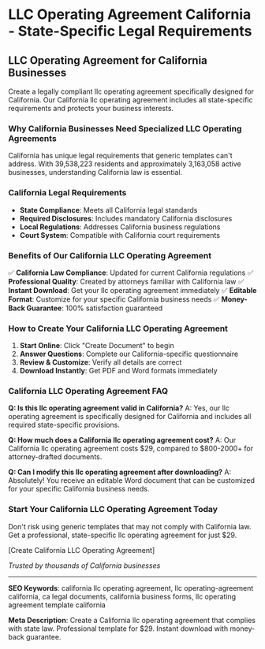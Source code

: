 # LLC Operating Agreement California - State-Specific Legal Requirements

## LLC Operating Agreement for California Businesses

Create a legally compliant llc operating agreement specifically designed for California. Our California llc operating agreement includes all state-specific requirements and protects your business interests.

### Why California Businesses Need Specialized LLC Operating Agreements

California has unique legal requirements that generic templates can't address. With 39,538,223 residents and approximately 3,163,058 active businesses, understanding California law is essential.

### California Legal Requirements

- **State Compliance**: Meets all California legal standards
- **Required Disclosures**: Includes mandatory California disclosures
- **Local Regulations**: Addresses California business regulations
- **Court System**: Compatible with California court requirements

### Benefits of Our California LLC Operating Agreement

✅ **California Law Compliance**: Updated for current California regulations
✅ **Professional Quality**: Created by attorneys familiar with California law
✅ **Instant Download**: Get your llc operating agreement immediately
✅ **Editable Format**: Customize for your specific California business needs
✅ **Money-Back Guarantee**: 100% satisfaction guaranteed

### How to Create Your California LLC Operating Agreement

1. **Start Online**: Click "Create Document" to begin
2. **Answer Questions**: Complete our California-specific questionnaire
3. **Review & Customize**: Verify all details are correct
4. **Download Instantly**: Get PDF and Word formats immediately

### California LLC Operating Agreement FAQ

**Q: Is this llc operating agreement valid in California?**
A: Yes, our llc operating agreement is specifically designed for California and includes all required state-specific provisions.

**Q: How much does a California llc operating agreement cost?**
A: Our California llc operating agreement costs $29, compared to $800-2000+ for attorney-drafted documents.

**Q: Can I modify this llc operating agreement after downloading?**
A: Absolutely! You receive an editable Word document that can be customized for your specific California business needs.

### Start Your California LLC Operating Agreement Today

Don't risk using generic templates that may not comply with California law. Get a professional, state-specific llc operating agreement for just $29.

[Create California LLC Operating Agreement]

*Trusted by thousands of California businesses*

---

**SEO Keywords**: california llc operating agreement, llc operating-agreement california, ca legal documents, california business forms, llc operating agreement template california

**Meta Description**: Create a California llc operating agreement that complies with state law. Professional template for $29. Instant download with money-back guarantee.
